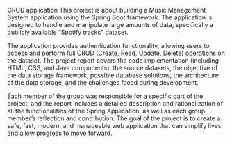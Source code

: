 CRUD application 
This project is about building a Music Management System application using the Spring Boot framework. The application is designed to handle and manipulate large amounts of data, specifically a publicly available “Spotify tracks” dataset.

The application provides authentication functionality, allowing users to access and perform full CRUD (Create, Read, Update, Delete) operations on the dataset. The project report covers the code implementation (including HTML, CSS, and Java components), the source datasets, the objective of the data storage framework, possible database solutions, the architecture of the data storage, and the challenges faced during development.

Each member of the group was responsible for a specific part of the project, and the report includes a detailed description and rationalization of all the functionalities of the Spring Application, as well as each group member’s reflection and contribution. The goal of the project is to create a safe, fast, modern, and manageable web application that can simplify lives and allow progress to move forward.
